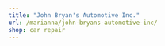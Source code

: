 ```yaml
---
title: "John Bryan's Automotive Inc."
url: /marianna/john-bryans-automotive-inc/
shop: car repair
---
```

